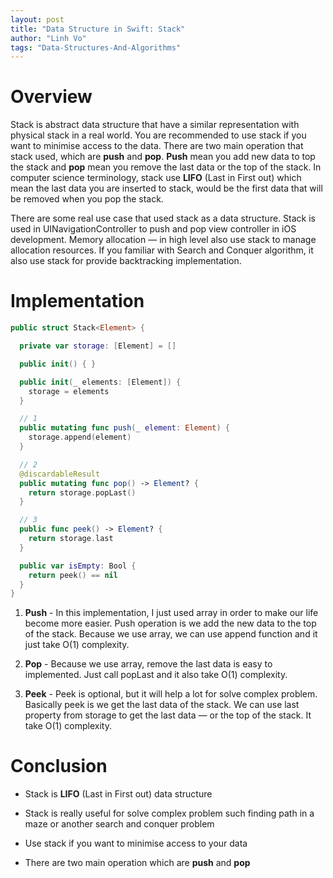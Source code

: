 ```yaml
---
layout: post
title: "Data Structure in Swift: Stack"
author: "Linh Vo"
tags: "Data-Structures-And-Algorithms"
---
```


# Overview

Stack is abstract data structure that have a similar representation with physical stack in a real world. You are recommended to use stack if you want to minimise access to the data. There are two main operation that stack used, which are **push** and **pop**. **Push** mean you add new data to top the stack and **pop** mean you remove the last data or the top of the stack. In computer science terminology, stack use **LIFO** (Last in First out) which mean the last data you are inserted to stack, would be the first data that will be removed when you pop the stack.

There are some real use case that used stack as a data structure. Stack is used in UINavigationController to push and pop view controller in iOS development. Memory allocation — in high level also use stack to manage allocation resources. If you familiar with Search and Conquer algorithm, it also use stack for provide backtracking implementation.

# Implementation

```swift
public struct Stack<Element> {

  private var storage: [Element] = []

  public init() { }

  public init(_ elements: [Element]) {
    storage = elements
  }

  // 1
  public mutating func push(_ element: Element) {
    storage.append(element)
  }

  // 2
  @discardableResult
  public mutating func pop() -> Element? {
    return storage.popLast()
  }

  // 3
  public func peek() -> Element? {
    return storage.last
  }

  public var isEmpty: Bool {
    return peek() == nil
  }
}
```

1. **Push** - In this implementation, I just used array in order to make our life become more easier. Push operation is we add the new data to the top of the stack. Because we use array, we can use append function and it just take O(1) complexity.

2. **Pop** - Because we use array, remove the last data is easy to implemented. Just call popLast and it also take O(1) complexity.

3. **Peek** - Peek is optional, but it will help a lot for solve complex problem. Basically peek is we get the last data of the stack. We can use last property from storage to get the last data — or the top of the stack. It take O(1) complexity.

# Conclusion

- Stack is **LIFO** (Last in First out) data structure

- Stack is really useful for solve complex problem such finding path in a maze or another search and conquer problem

- Use stack if you want to minimise access to your data

- There are two main operation which are **push** and **pop**
